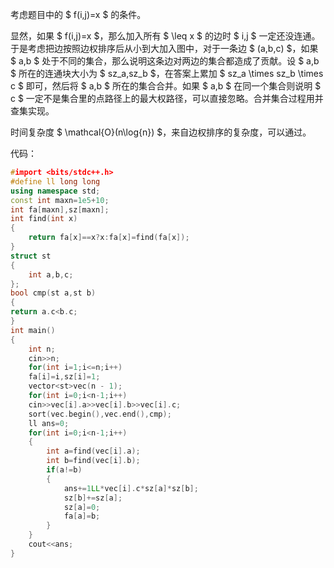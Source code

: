 考虑题目中的 $ f(i,j)=x $ 的条件。

显然，如果 $ f(i,j)=x $，那么加入所有 $ \leq x $ 的边时 $ i,j $ 一定还没连通。于是考虑把边按照边权排序后从小到大加入图中，对于一条边 $ (a,b,c) $，如果 $ a,b $ 处于不同的集合，那么说明这条边对两边的集合都造成了贡献。设 $ a,b $ 所在的连通块大小为 $ sz_a,sz_b $，在答案上累加 $ sz_a \times sz_b \times c $ 即可，然后将 $ a,b $ 所在的集合合并。如果 $ a,b $ 在同一个集合则说明 $ c $ 一定不是集合里的点路径上的最大权路径，可以直接忽略。合并集合过程用并查集实现。

时间复杂度 $ \mathcal{O}(n\log{n}) $，来自边权排序的复杂度，可以通过。

代码：

```cpp
#import <bits/stdc++.h>
#define ll long long
using namespace std;
const int maxn=1e5+10;
int fa[maxn],sz[maxn];
int find(int x)
{
    return fa[x]==x?x:fa[x]=find(fa[x]);
}
struct st
{
    int a,b,c;
};
bool cmp(st a,st b)
{
return a.c<b.c;
}
int main() 
{
    int n;
    cin>>n;
    for(int i=1;i<=n;i++)
    fa[i]=i,sz[i]=1;
    vector<st>vec(n - 1);
    for(int i=0;i<n-1;i++)
    cin>>vec[i].a>>vec[i].b>>vec[i].c;
    sort(vec.begin(),vec.end(),cmp);
    ll ans=0;
    for(int i=0;i<n-1;i++)
    {
        int a=find(vec[i].a);
        int b=find(vec[i].b);        
        if(a!=b)
        {
            ans+=1LL*vec[i].c*sz[a]*sz[b];
            sz[b]+=sz[a];
            sz[a]=0;
            fa[a]=b;
        }
    }
    cout<<ans;
}
```
